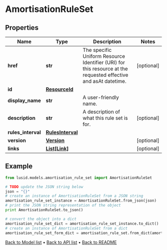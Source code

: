 # AmortisationRuleSet


## Properties
Name | Type | Description | Notes
------------ | ------------- | ------------- | -------------
**href** | **str** | The specific Uniform Resource Identifier (URI) for this resource at the requested effective and asAt datetime. | [optional] 
**id** | [**ResourceId**](ResourceId.md) |  | 
**display_name** | **str** | A user-friendly name. | 
**description** | **str** | A description of what this rule set is for. | [optional] 
**rules_interval** | [**RulesInterval**](RulesInterval.md) |  | 
**version** | [**Version**](Version.md) |  | [optional] 
**links** | [**List[Link]**](Link.md) |  | [optional] 

## Example

```python
from lusid.models.amortisation_rule_set import AmortisationRuleSet

# TODO update the JSON string below
json = "{}"
# create an instance of AmortisationRuleSet from a JSON string
amortisation_rule_set_instance = AmortisationRuleSet.from_json(json)
# print the JSON string representation of the object
print AmortisationRuleSet.to_json()

# convert the object into a dict
amortisation_rule_set_dict = amortisation_rule_set_instance.to_dict()
# create an instance of AmortisationRuleSet from a dict
amortisation_rule_set_form_dict = amortisation_rule_set.from_dict(amortisation_rule_set_dict)
```
[Back to Model list](../README.md#documentation-for-models) &#8226; [Back to API list](../README.md#documentation-for-api-endpoints) &#8226; [Back to README](../README.md)



